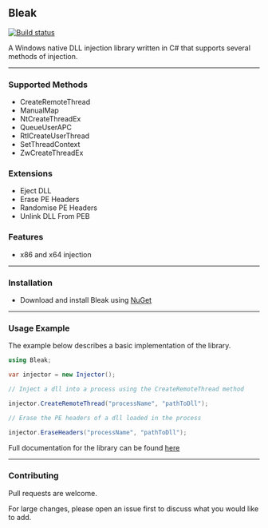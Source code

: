 ## Bleak 

[![Build status](https://ci.appveyor.com/api/projects/status/f19i6yj053atkn4h?svg=true)](https://ci.appveyor.com/project/Akaion/bleak)

A Windows native DLL injection library written in C# that supports several methods of injection.

----

### Supported Methods

* CreateRemoteThread
* ManualMap
* NtCreateThreadEx
* QueueUserAPC
* RtlCreateUserThread
* SetThreadContext
* ZwCreateThreadEx

### Extensions

* Eject DLL
* Erase PE Headers
* Randomise PE Headers
* Unlink DLL From PEB

### Features

* x86 and x64 injection

----

### Installation

* Download and install Bleak using [NuGet](https://www.nuget.org/packages/Bleak)

----

### Usage Example

The example below describes a basic implementation of the library.

```csharp
using Bleak;

var injector = new Injector();

// Inject a dll into a process using the CreateRemoteThread method

injector.CreateRemoteThread("processName", "pathToDll");

// Erase the PE headers of a dll loaded in the process

injector.EraseHeaders("processName", "pathToDll");
```
Full documentation for the library can be found [here](https://akaion.github.io/repositories/bleak.html) 

----

### Contributing

Pull requests are welcome. 

For large changes, please open an issue first to discuss what you would like to add.
